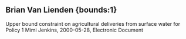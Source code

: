 ## Brian Van Lienden {bounds:1} 
Upper bound constraint on agricultural deliveries from surface water for Policy 1
Mimi Jenkins, 2000-05-28, Electronic Document
